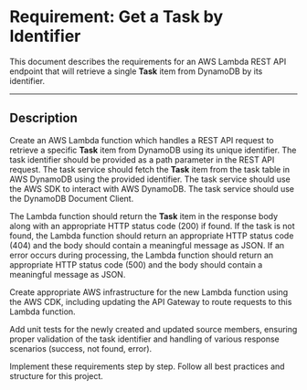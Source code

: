 # Requirement: Get a Task by Identifier

This document describes the requirements for an AWS Lambda REST API endpoint that will retrieve a single **Task** item from DynamoDB by its identifier.

---

## Description

Create an AWS Lambda function which handles a REST API request to retrieve a specific **Task** item from DynamoDB using its unique identifier. The task identifier should be provided as a path parameter in the REST API request. The task service should fetch the **Task** item from the task table in AWS DynamoDB using the provided identifier. The task service should use the AWS SDK to interact with AWS DynamoDB. The task service should use the DynamoDB Document Client.

The Lambda function should return the **Task** item in the response body along with an appropriate HTTP status code (200) if found. If the task is not found, the Lambda function should return an appropriate HTTP status code (404) and the body should contain a meaningful message as JSON. If an error occurs during processing, the Lambda function should return an appropriate HTTP status code (500) and the body should contain a meaningful message as JSON.

Create appropriate AWS infrastructure for the new Lambda function using the AWS CDK, including updating the API Gateway to route requests to this Lambda function.

Add unit tests for the newly created and updated source members, ensuring proper validation of the task identifier and handling of various response scenarios (success, not found, error).

Implement these requirements step by step. Follow all best practices and structure for this project.
